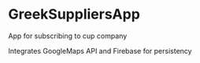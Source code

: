 # GreekSuppliersApp
App for subscribing to cup company

Integrates GoogleMaps API and Firebase for persistency
